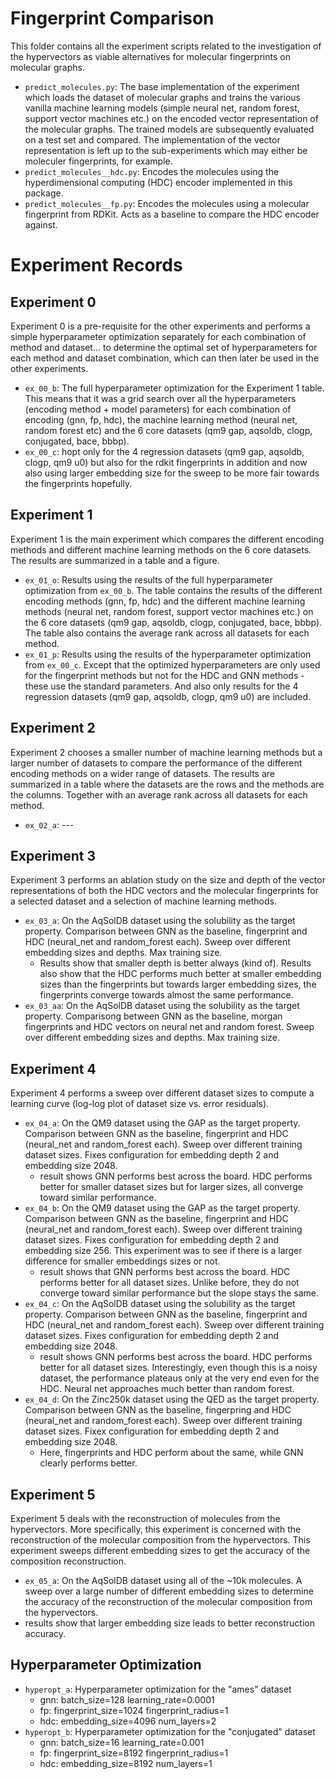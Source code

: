 # Fingerprint Comparison

This folder contains all the experiment scripts related to the investigation of the hypervectors 
as viable alternatives for molecular fingerprints on molecular graphs.

- ``predict_molecules.py``: The base implementation of the experiment which loads the dataset of 
  molecular graphs and trains the various vanilla machine learning models (simple neural net, random 
  forest, support vector machines etc.) on the encoded vector representation of the molecular graphs.
  The trained models are subsequently evaluated on a test set and compared.
  The implementation of the vector representation is left up to the sub-experiments which may either 
  be moleculer fingerprints, for example.
- ``predict_molecules__hdc.py``: Encodes the molecules using the hyperdimensional computing (HDC) 
  encoder implemented in this package.
- ``predict_molecules__fp.py``: Encodes the molecules using a molecular fingerprint from RDKit.
  Acts as a baseline to compare the HDC encoder against.


# Experiment Records

## Experiment 0

Experiment 0 is a pre-requisite for the other experiments and performs a simple hyperparameter optimization separately for each combination of method and dataset... to 
determine the optimal set of hyperparameters for each method and dataset combination, which can then later be used in the other experiments.

- ``ex_00_b``: The full hyperparameter optimization for the Experiment 1 table. This means that it 
  was a grid search over all the hyperparameters (encoding method + model parameters) for each 
  combination of encoding (gnn, fp, hdc), the machine learning method (neural net, random forest etc)
  and the 6 core datasets (qm9 gap, aqsoldb, clogp, conjugated, bace, bbbp).
- ``ex_00_c``: hopt only for the 4 regression datasets (qm9 gap, aqsoldb, clogp, qm9 u0) but also for the rdkit fingerprints in addition and now also using larger embedding size for the sweep to be more fair towards the fingerprints hopefully.

## Experiment 1

Experiment 1 is the main experiment which compares the different encoding methods and different machine learning methods on the 6 core datasets. The results are summarized in a table and a figure.

- ``ex_01_o``: Results using the results of the full hyperparameter optimization from ``ex_00_b``.
  The table contains the results of the different encoding methods (gnn, fp, hdc) and the different machine learning methods (neural net, random forest, support vector machines etc.) on the 6 core datasets (qm9 gap, aqsoldb, clogp, conjugated, bace, bbbp).
  The table also contains the average rank across all datasets for each method.
- ``ex_01_p``: Results using the results of the hyperparameter optimization from ``ex_00_c``. Except that the optimized hyperparameters are only used for the fingerprint methods but not for the HDC and GNN methods - these use the standard parameters. And also only results for the 4 regression datasets (qm9 gap, aqsoldb, clogp, qm9 u0) are included.

## Experiment 2

Experiment 2 chooses a smaller number of machine learning methods but a larger number of datasets to compare the performance of the different encoding methods on a wider range of datasets. The results are summarized in a table where the datasets are the rows and the methods are the columns. Together with an average rank across all datasets for each method.

- ``ex_02_a``: ---

## Experiment 3 

Experiment 3 performs an ablation study on the size and depth of the vector representations of both the HDC vectors and the molecular fingerprints for a selected dataset and a selection of machine learning methods.

- ``ex_03_a``: On the AqSolDB dataset using the solubility as the target property. Comparison between GNN as the baseline, fingerprint and HDC (neural_net and random_forest each). Sweep over different embedding sizes and depths. Max training size.
  - Results show that smaller depth is better always (kind of). Results also show that the HDC performs much better at smaller embedding sizes than the fingerprints but towards larger embedding sizes, the fingerprints converge towards almost the same performance.
- ``ex_03_aa``: On the AqSolDB dataset using the solubility as the target property. Comparisong between GNN as the baseline, morgan fingerprints and HDC vectors on neural net and random forest. Sweep over different embedding sizes and depths. Max training size.
  

## Experiment 4

Experiment 4 performs a sweep over different dataset sizes to compute a learning curve (log-log plot 
of dataset size vs. error residuals).

- ``ex_04_a``: On the QM9 dataset using the GAP as the target property. Comparison between GNN as the baseline, fingerprint and HDC (neural_net and random_forest each). Sweep over different training dataset sizes. Fixes configuration for embedding depth 2 and embedding size 2048.
  - result shows GNN performs best across the board. HDC performs better for smaller dataset sizes but for larger sizes, all converge toward similar performance.
- ``ex_04_b``: On the QM9 dataset using the GAP as the target property. Comparison between GNN as the baseline, fingerprint and HDC (neural_net and random_forest each). Sweep over different training dataset sizes. Fixes configuration for embedding depth 2 and embedding size 256. This experiment was to see if there is a larger difference for smaller embeddings sizes or not.
  - result shows that GNN performs best across the board. HDC performs better for all dataset sizes. Unlike before, they do not converge toward similar performance but the slope stays the same.
- ``ex_04_c``: On the AqSolDB dataset using the solubility as the target property. Comparison between GNN as the baseline, fingerprint and HDC (neural_net and random_forest each). Sweep over different training dataset sizes. Fixes configuration for embedding depth 2 and embedding size 2048.
  - result shows GNN performs best across the board. HDC performs better for all dataset sizes. Interestingly, even though this is a noisy dataset, the performance plateaus only at the very end even for the HDC. Neural net approaches much better than random forest.
- ``ex_04_d``: On the Zinc250k dataset using the QED as the target property. Comparison between GNN as the baseline, fingerpring and HDC (neural_net and random_forest each). Sweep over different training dataset sizes. Fixex configuration for embedding depth 2 and embedding size 2048.
  - Here, fingerprints and HDC perform about the same, while GNN clearly performs better.

## Experiment 5

Experiment 5 deals with the reconstruction of molecules from the hypervectors. More specifically, this experiment is concerned with the reconstruction of the molecular composition from the hypervectors. This experiment sweeps different embedding sizes to get the accuracy of the composition reconstruction.

- ``ex_05_a``: On the AqSolDB dataset using all of the ~10k molecules. A sweep over a large number of different embedding sizes to determine the accuracy of the reconstruction of the molecular composition from the hypervectors.
- results show that larger embedding size leads to better reconstruction accuracy.

## Hyperparameter Optimization

- ``hyperopt_a``: Hyperparameter optimization for the "ames" dataset
  - gnn: batch_size=128 learning_rate=0.0001
  - fp: fingerprint_size=1024 fingerprint_radius=1
  - hdc: embedding_size=4096 num_layers=2
- ``hyperopt_b``: Hyperparameter optimization for the "conjugated" dataset
  - gnn: batch_size=16 learning_rate=0.001
  - fp: fingerprint_size=8192 fingerprint_radius=1
  - hdc: embedding_size=8192 num_layers=1
